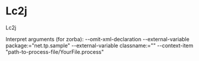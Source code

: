 Lc2j
====

Lc2j




Interpret arguments (for zorba):
--omit-xml-declaration --external-variable package:="net.tp.sample" --external-variable classname:="" --context-item "path-to-process-file/YourFile.process"
